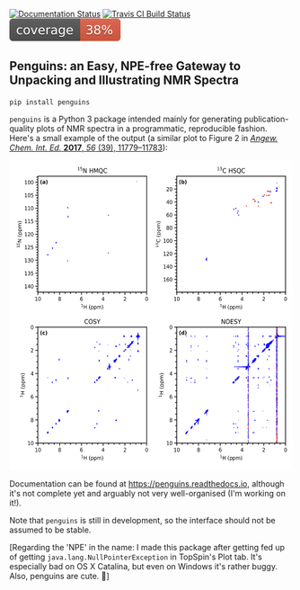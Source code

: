[![Documentation Status](https://readthedocs.org/projects/penguins/badge/?version=latest)](https://penguins.readthedocs.io/en/latest)
[![Travis CI Build Status](https://travis-ci.com/yongrenjie/penguins.svg?branch=master)](https://travis-ci.com/github/yongrenjie/penguins)
![Code Coverage](tests/coverage.svg)

## Penguins: an Easy, NPE-free Gateway to Unpacking and Illustrating NMR Spectra

```
pip install penguins
```

`penguins` is a Python 3 package intended mainly for generating publication-quality plots of NMR spectra in a programmatic, reproducible fashion.
Here's a small example of the output (a similar plot to Figure 2 in [*Angew. Chem. Int. Ed.* **2017**, *56* (39), 11779–11783](https://doi.org/10.1002/anie.201705506)):

<div align="center"><img src="docs/images/cookbook_subplots.svg" height="550"></div>

Documentation can be found at https://penguins.readthedocs.io, although it's not complete yet and arguably not very well-organised (I'm working on it!).

Note that `penguins` is still in development, so the interface should not be assumed to be stable.

[Regarding the 'NPE' in the name: I made this package after getting fed up of getting `java.lang.NullPointerException` in TopSpin's Plot tab. It's especially bad on OS X Catalina, but even on Windows it's rather buggy. Also, penguins are cute. 🐧]
